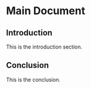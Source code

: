 # Main Document

## Introduction

This is the introduction section.

## 


## Conclusion

This is the conclusion.
